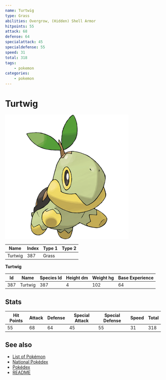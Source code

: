 ```yaml
---
name: Turtwig
type: Grass
abilities: Overgrow, (Hidden) Shell Armor
hitpoints: 55
attack: 68
defense: 64
specialattack: 45
specialdefense: 55
speed: 31
total: 318
tags:
    - pokemon
categories:
    - pokemon
---
```


# Turtwig


![Turtwig](images/387.png)

| **Name** | **Index** | **Type 1** | **Type 2** |
|----|----|----|----|
| Turtwig | 387 | Grass  |  |

**Turtwig** 




| **Id** | **Name** | **Species Id** | **Height dm** | **Weight hg** | **Base Experience** |
|--------|----------|----------------|------------|------------|---------------------|
| 387 | Turtwig | 387 | 4 | 102 | 64 |



## Stats

| **Hit Points** | **Attack** | **Defense** | **Special Attack** | **Special Defense** | **Speed** | **Total** |
|----------------|------------|-------------|--------------------|---------------------|-----------|-----------|
| 55 | 68 | 64 | 45 | 55 | 31 | 318 |

## See also

- [List of Pokémon](../pokemon.md)
- [National Pokédex](../national_pokedex.md)
- [Pokédex](../pokedex.md)
- [README](../README.md)
